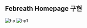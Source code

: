 ## Febreath Homepage 구현
![hp](https://user-images.githubusercontent.com/66545973/99527041-82923d80-29df-11eb-9c7a-80f2d677bdf9.PNG)
![hp1](https://user-images.githubusercontent.com/66545973/99527044-845c0100-29df-11eb-8a03-584da72103ea.PNG)

